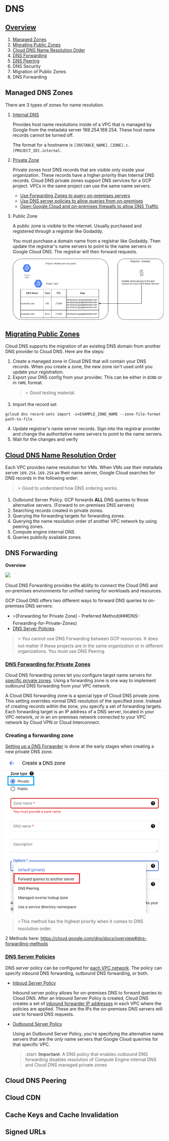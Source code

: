 # DNS

## [Overview](https://cloud.google.com/dns/docs/overview)
1. [Managed Zones](#Managed-DNS-Zones)
1. [Migrating Public Zones](#Migrating-Public-Zones)
1. [Cloud DNS Name Resolution Order](#Cloud-DNS-Name-Resolution-Order)
1. [DNS Forwarding](#DNS-Forwarding)
1. [DNS Peering](#Cloud-DNS-Peering)
1. DNS Security
1. Migration of Public Zones
1. DNS Forwarding

## Managed DNS Zones
There are 3 types of zones for name resolution.
1. [Internal DNS](https://cloud.google.com/compute/docs/internal-dns)

    Provides host name resolutions inside of a VPC that is managed by Google from the metadata server 169.254.169.254. These host name records cannot be turned off.

    The format for a hostname is `[INSTANCE_NAME].[ZONE].c.[PROJECT_ID].internal`.

1. [Private Zone](https://cloud.google.com/dns/docs/best-practices#best_practices_for_private_zones)

    Private zones host DNS records that are visible only inside your organization. These records have a higher priority than Internal DNS records. Cloud DNS private zones support DNS services for a GCP project. VPCs in the same project can use the same name servers.

    * [Use Forwarding Zones to query on-premises servers](https://cloud.google.com/dns/docs/best-practices#use_forwarding_zones_to_query_on-premises_servers)
    * [Use DNS server policies to allow queries from on-premises](https://cloud.google.com/dns/docs/best-practices#use_dns_server_policies_to_allow_queries_from_on-premises)
    * [Open Google Cloud and on-premises firewalls to allow DNS Traffic](https://cloud.google.com/dns/docs/best-practices#open-google-cloud-and-on-premises-firewalls)

1. Public Zone

    A public zone is visiblie to the internet. Usually purchased and registered through a registrar like Godaddy.

    You must purchase a domain name from a registrar like Godaddy. Then update the registrar's name servers to point to the name servers in Google Cloud DNS. The registrar will then forward requests.

    ![](./registrar-to-clouddns.png)

## [Migrating Public Zones](https://cloud.google.com/dns/docs/migrating)

Cloud DNS supports the migration of an existing DNS domain from another DNS provider to Cloud DNS. Here are the steps:

1. Create a managed zone in Cloud DNS that will contain your DNS records. When you create a zone, the new zone isn't used until you update your registration.
2. Export your DNS config from your provider. This can be either in `BIND` or in `YAML` format.
    > :star: Good testing material.
3. Import the record set
```gcloud
gcloud dns record-sets import -z=EXAMPLE_ZONE_NAME --zone-file-format path-to-file
```
4. Update registrar's name server records. Sign into the registrar provider and change the authoritative name servers to point to the name servers.
5. Wait for the changes and verify

## [Cloud DNS Name Resolution Order](https://cloud.google.com/dns/docs/vpc-name-res-order)

Each VPC provides name resolution for VMs. When VMs use their metadata server `169.254.169.254` as their name server, Google Cloud searches for DNS records in the following order:

>:star: Good to understand how DNS ordering works.
    
1. Outbound Server Policy. GCP forwards <b>ALL</b> DNS queries to those alternative servers. (Forward to on-premises DNS servers)
1. Searching records created in private zones.
1. Querying the forwarding targets for forwarding zones.
1. Querying the name resolution order of another VPC network by using peering zones.
1. Compute engine internal DNS
1. Queries publicily available zones

## DNS Forwarding

<b>Overview</b>

![](https://cloud.google.com/dns/images/hybrid_arch_using_a_single_shared_vpc_network.svg)

Cloud DNS Forwarding provides the ability to connect the Cloud DNS and on-premises environments for unified naming for workloads and resources.

GCP Cloud DNS offers two different ways to forward DNS queries to on-premises DNS servers:
*  :star:[Forwarding for Private Zone] - Preferred Method(###DNS-Forwarding-for-Private-Zones) 
* [DNS Server Policies](###DNS-Server-policies).

> :star: You cannot use DNS Forwarding between GCP resources. It does not matter if these projects are in the same organization or in different organizations. You must use DNS Peering.

### [DNS Forwarding for Private Zones](https://cloud.google.com/dns/docs/overview#dns-forwarding-zones)

Cloud DNS forwarding zones let you configure target name servers for <u>specific private zones</u>. Using a forwarding zone is one way to implement outbound DNS forwarding from your VPC network.

A Cloud DNS forwarding zone is a special type of Cloud DNS private zone. This setting overrides normal DNS resolution of the specified zone. Instead of creating records within the zone, you specify a set of forwarding targets. Each forwarding target is an IP address of a DNS server, located in your VPC network, or in an on-premises network connected to your VPC network by Cloud VPN or Cloud Interconnect.

### Creating a forwarding zone

[Setting up a DNS Forwarder](https://cloud.google.com/dns/docs/zones#creating-forwarding-zones) is done at the early stages when creating a new private DNS zone.

![](./dns-forwarding-private-zone.png)


>:star:This method has the highest priority when it comes to DNS resolution order.

2 Methods here: https://cloud.google.com/dns/docs/overview#dns-forwarding-methods

### [DNS Server Policies](https://cloud.google.com/dns/docs/overview#dns-server-policy)

DNS server policy can be configured for <u>each VPC network</u>.  The policy can specify inbound DNS forwarding, outbound DNS forwarding, or both.
* [Inboud Server Policy](https://cloud.google.com/dns/docs/overview#dns-server-policy-in)

  Inbound server policy allows for on-premises DNS to forward queries to Cloud DNS. After an Inbound Server Policy is created, Cloud DNS creates a set of [inbound forwarder IP addresses]((https://cloud.google.com/dns/docs/policies#list-in-entrypoints)) in each VPC where the policies are applied. These are the IPs the on-premises DNS servers will use to forward DNS requests.

* [Outbound Server Policy](https://cloud.google.com/dns/docs/overview#dns-server-policy-out)

  Using an Outbound Server Policy, you're specifying the  alternative name servers that are the <i>only</i> name servers that Google Cloud queriries for that specific VPC.
  > :start: <b>Important</b>: A DNS policy that enables outbound DNS forwarding disables resolution of Compute Engine internal DNS and Cloud DNS managed private zones

  

## Cloud DNS Peering

## Cloud CDN

## Cache Keys and Cache Invalidation

## Signed URLs